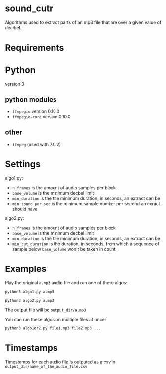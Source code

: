 # sound_cutr

Algorithms used to extract parts of an mp3 file that are over a given value of decibel.

# Requirements

# Python

version 3

## python modules

- `ffmpegio` version 0.10.0
- `ffmpegio-core` version 0.10.0

## other

- `ffmpeg` (used with 7.0.2)

# Settings

algo1.py:

- `n_frames` is the amount of audio samples per block 
- `base_volume` is the minimum decbel limit
- `min_duration` is the the minimum duration, in seconds, an extract can be
- `min_sound_per_sec` is the minimum sample number per second an exract should have


algo2.py:

- `n_frames` is the amount of audio samples per block 
- `base_volume` is the minimum decbel limit
- `min_duration` is the the minimum duration, in seconds, an extract can be
- `min_cut_duration` is the duration, in seconds, from which a sequence of sample below `base_volume` won't be taken in count


# Examples

Play the original `a.mp3` audio file and run one of these algos:

`python3 algo1.py a.mp3`


`python3 algo2.py a.mp3`


The output file will be `output_dir/a.mp3`

You can run these algos on multiple files at once:

`python3 algo1or2.py file1.mp3 file2.mp3 ...`


# Timestamps

Timestamps for each audio file is outputed as a csv in `output_dir/name_of_the_audio_file.csv`



